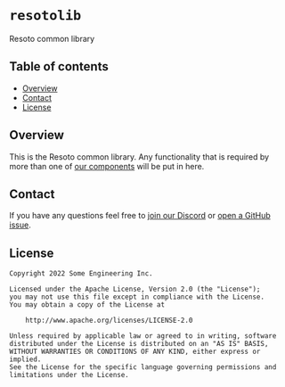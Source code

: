 # `resotolib`
Resoto common library


## Table of contents

* [Overview](#overview)
* [Contact](#contact)
* [License](#license)


## Overview
This is the Resoto common library. Any functionality that is required by more than one of [our components](https://github.com/someengineering/resoto#component-list) will be put in here.

## Contact
If you have any questions feel free to [join our Discord](https://discord.gg/someengineering) or [open a GitHub issue](https://github.com/someengineering/resoto/issues/new).


## License
```
Copyright 2022 Some Engineering Inc.

Licensed under the Apache License, Version 2.0 (the "License");
you may not use this file except in compliance with the License.
You may obtain a copy of the License at

    http://www.apache.org/licenses/LICENSE-2.0

Unless required by applicable law or agreed to in writing, software
distributed under the License is distributed on an "AS IS" BASIS,
WITHOUT WARRANTIES OR CONDITIONS OF ANY KIND, either express or implied.
See the License for the specific language governing permissions and
limitations under the License.
```
